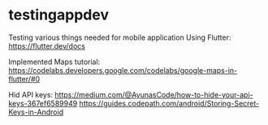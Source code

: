 # testingappdev

Testing various things needed for mobile application
Using Flutter: 
https://flutter.dev/docs

Implemented Maps tutorial: 
https://codelabs.developers.google.com/codelabs/google-maps-in-flutter/#0

Hid API keys: 
https://medium.com/@AyunasCode/how-to-hide-your-api-keys-367ef6589949
https://guides.codepath.com/android/Storing-Secret-Keys-in-Android

